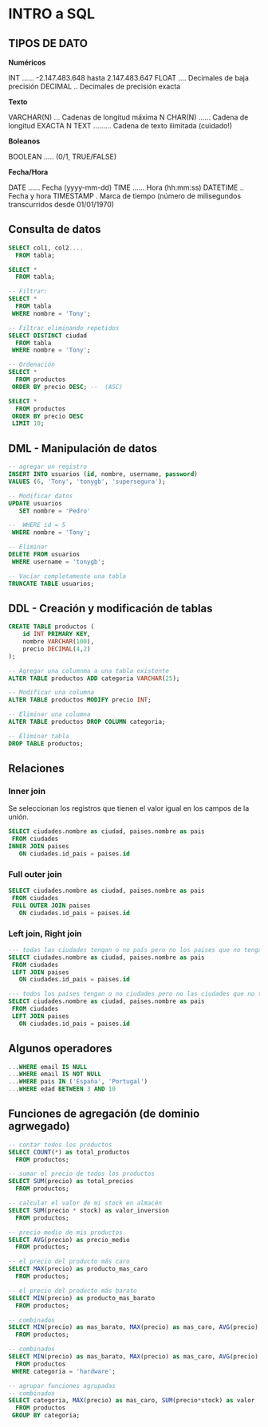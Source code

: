 # INTRO a SQL

## TIPOS DE DATO

**Numéricos**

INT ...... -2.147.483.648 hasta 2.147.483.647
FLOAT .... Decimales de baja precisión
DECIMAL .. Decimales de precisión exacta

**Texto**

VARCHAR(N) ... Cadenas de longitud máxima N
CHAR(N) ...... Cadena de longitud EXACTA N
TEXT ......... Cadena de texto ilimitada (cuidado!)

**Boleanos**

BOOLEAN ..... (0/1, TRUE/FALSE)

**Fecha/Hora**

DATE ...... Fecha (yyyy-mm-dd)
TIME ...... Hora (hh:mm:ss)
DATETIME .. Fecha y hora
TIMESTAMP . Marca de tiempo (número de milisegundos transcurridos desde 01/01/1970)

## Consulta de datos

```sql
SELECT col1, col2....
  FROM tabla;

SELECT *
  FROM tabla;

-- Filtrar:
SELECT *
  FROM tabla
 WHERE nombre = 'Tony';

-- Filtrar eliminando repetidos
SELECT DISTINCT ciudad
  FROM tabla
 WHERE nombre = 'Tony';

-- Ordenación
SELECT *
  FROM productos
 ORDER BY precio DESC; --  (ASC)

SELECT *
  FROM productos
 ORDER BY precio DESC
 LIMIT 10;

```

## DML - Manipulación de datos

```sql
-- agregar un registro
INSERT INTO usuarios (id, nombre, username, password)
VALUES (6, 'Tony', 'tonygb', 'supersegura');

-- Modificar datos
UPDATE usuarios
   SET nombre = 'Pedro'

--  WHERE id = 5
 WHERE nombre = 'Tony';

-- Eliminar
DELETE FROM usuarios
 WHERE username = 'tonygb';

-- Vaciar completamente una tabla
TRUNCATE TABLE usuarios;
```

## DDL - Creación y modificación de tablas

```sql
CREATE TABLE productos (
    id INT PRIMARY KEY,
    nombre VARCHAR(100),
    precio DECIMAL(4,2)
);

-- Agregar una columnma a una tabla existente
ALTER TABLE productos ADD categoria VARCHAR(25);

-- Modificar una columna
ALTER TABLE productos MODIFY precio INT;

-- Eliminar una columna
ALTER TABLE productos DROP COLUMN categoria;

-- Eliminar tabla
DROP TABLE productos;
```

## Relaciones

### Inner join

Se seleccionan los registros que tienen el valor igual en los campos de la unión.

```sql
SELECT ciudades.nombre as ciudad, paises.nombre as pais
 FROM ciudades
INNER JOIN paises
   ON ciudades.id_pais = paises.id
```

### Full outer join

```sql
SELECT ciudades.nombre as ciudad, paises.nombre as pais
 FROM ciudades
 FULL OUTER JOIN paises
   ON ciudades.id_pais = paises.id
```

### Left join, Right join

```sql
--- todas las ciudades tengan o no país pero no los paises que no tengan ciudad
SELECT ciudades.nombre as ciudad, paises.nombre as pais
 FROM ciudades
 LEFT JOIN paises
   ON ciudades.id_pais = paises.id
```

```sql
--- todos los paises tengan o no ciudades pero no las ciudades que no tengan país
SELECT ciudades.nombre as ciudad, paises.nombre as pais
 FROM ciudades
 LEFT JOIN paises
   ON ciudades.id_pais = paises.id
```

## Algunos operadores

```sql
...WHERE email IS NULL
...WHERE email IS NOT NULL
...WHERE pais IN ('España', 'Portugal')
...WHERE edad BETWEEN 3 AND 10
```

## Funciones de agregación (de dominio agrwegado)

```sql
-- contar todos los productos
SELECT COUNT(*) as total_productos
  FROM productos;

-- sumar el precio de todos los productos
SELECT SUM(precio) as total_precios
  FROM productos;

-- calcular el valor de mi stock en almacén
SELECT SUM(precio * stock) as valor_inversion
  FROM productos;

-- precio medio de mis productos
SELECT AVG(precio) as precio_medio
  FROM productos;

-- el precio del producto más caro
SELECT MAX(precio) as producto_mas_caro
  FROM productos;

-- el precio del producto más barato
SELECT MIN(precio) as producto_mas_barato
  FROM productos;

-- combinados
SELECT MIN(precio) as mas_barato, MAX(precio) as mas_caro, AVG(precio) as precio_medio
  FROM productos;

-- combinados
SELECT MIN(precio) as mas_barato, MAX(precio) as mas_caro, AVG(precio) as precio_medio
  FROM productos
 WHERE categoria = 'hardware';

-- agrupar funciones agrupadas
-- combinados
SELECT categoria, MAX(precio) as mas_caro, SUM(precio*stock) as valor
  FROM productos
 GROUP BY categoria;
```